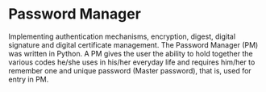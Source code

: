Password Manager
=======
Implementing authentication mechanisms, encryption, digest, digital signature and digital certificate management. The Password Manager (PM) was written in Python.
A PM gives the user the ability to hold together the various codes he/she uses in his/her everyday life and requires him/her to remember one and unique password (Master password), that is, used for entry in PM.
